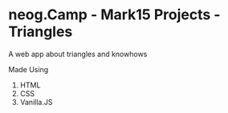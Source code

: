 <H1> neog.Camp - Mark15 Projects - Triangles </H1>

A web app about triangles and knowhows 

Made Using
1. HTML
2. CSS
3. Vanilla.JS
